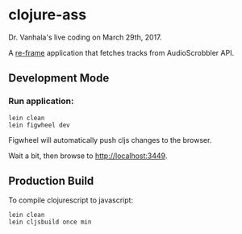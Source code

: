 # clojure-ass

Dr. Vanhala's live coding on March 29th, 2017. 

A [re-frame](https://github.com/Day8/re-frame) application that fetches tracks from AudioScrobbler API.

## Development Mode

### Run application:

```
lein clean
lein figwheel dev
```

Figwheel will automatically push cljs changes to the browser.

Wait a bit, then browse to [http://localhost:3449](http://localhost:3449).

## Production Build


To compile clojurescript to javascript:

```
lein clean
lein cljsbuild once min
```
